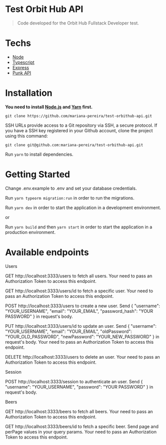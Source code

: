 # Test Orbit Hub API

> Code developed for the Orbit Hub Fullstack Developer test.


# Techs


- [Node](https://nodejs.org/en/)
- [Typescript](https://www.typescriptlang.org/)
- [Express](https://expressjs.com/)
- [Punk API](https://punkapi.com/)


# Installation

**You need to install [Node.js](https://nodejs.org/en/download/) and [Yarn](https://yarnpkg.com/) first.**

```git clone https://github.com/mariana-pereira/test-orbithub-api.git```

SSH URLs provide access to a Git repository via SSH, a secure protocol. If you have a SSH key registered in your Github account, clone the project using this command:

```git clone git@github.com:mariana-pereira/test-orbithub-api.git```

Run `yarn` to install dependencies.<br />


# Getting Started

Change .env.example to .env and set your database credentials.

Run `yarn typeorm migration:run` in order to run the migrations.

Run `yarn dev` in order to start the application in a development environment.

or

Run `yarn build` and then `yarn start` in order to start the application in a production environment.


# Available endpoints

Users

GET http://localhost:3333/users to fetch all users. Your need to pass an Authorization Token to access this endpoint.

GET http://localhost:3333/users/id to fetch a specific user. Your need to pass an Authorization Token to access this endpoint.

POST http://localhost:3333/users to create a new user. Send { "username": "YOUR_USERNAME", "email": "YOUR_EMAIL", "password_hash": "YOUR PASSWORD" } in request's body.

PUT http://localhost:3333/users/id to update an user. Send { "username": "YOUR_USERNAME", "email": "YOUR_EMAIL", "oldPassword": "YOUR_OLD_PASSWORD", "newPassword": "YOUR_NEW_PASSWORD" } in request's body. Your need to pass an Authorization Token to access this endpoint.

DELETE http://localhost:3333/users to delete an user. Your need to pass an Authorization Token to access this endpoint.

Session

POST http://localhost:3333/session to authenticate an user. Send { "username": "YOUR_USERNAME", "password": "YOUR PASSWORD" } in request's body.

Beers

GET http://localhost:3333/beers to fetch all beers. Your need to pass an Authorization Token to access this endpoint.

GET http://localhost:3333/beers/id to fetch a specific beer. Send page and perPage values in your query params. Your need to pass an Authorization Token to access this endpoint.
